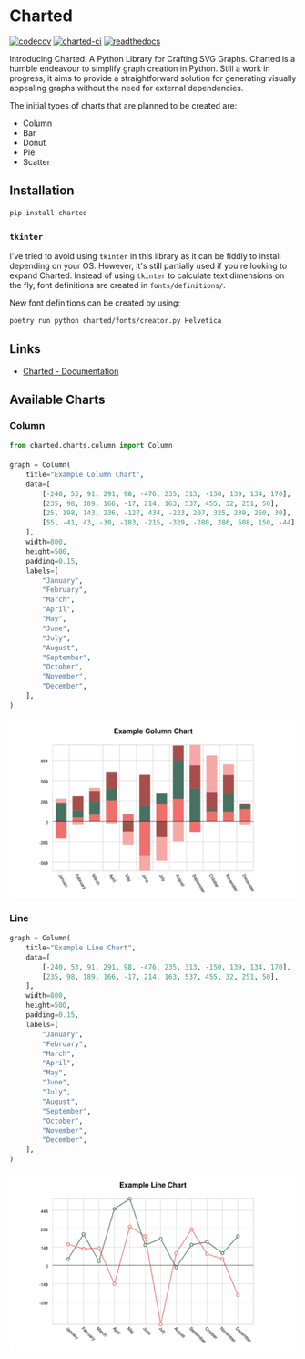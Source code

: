 # Charted

[![codecov](https://codecov.io/github/marzukia/charted/graph/badge.svg?token=X5HJF0R2FJ)](https://codecov.io/github/marzukia/charted) [![charted-ci](https://github.com/marzukia/charted/actions/workflows/ci.yml/badge.svg)](https://github.com/marzukia/charted/actions/workflows/ci.yml) [![readthedocs](https://readthedocs.org/projects/charted-py/badge/?version=latest)](https://charted-py.readthedocs.io/en/latest/?badge=latest)

Introducing Charted: A Python Library for Crafting SVG Graphs. Charted is a humble endeavour to simplify graph creation in Python. Still a work in progress, it aims to provide a straightforward solution for generating visually appealing graphs without the need for external dependencies.

The initial types of charts that are planned to be created are:

- Column
- Bar
- Donut
- Pie
- Scatter

## Installation

```sh
pip install charted
```

### `tkinter`

I've tried to avoid using `tkinter` in this library as it can be fiddly to install depending on your OS. However, it's still partially used if you're looking to expand Charted. Instead of using `tkinter` to calculate text dimensions on the fly, font definitions are created in `fonts/definitions/`.

New font definitions can be created by using:

```sh
poetry run python charted/fonts/creator.py Helvetica
```

## Links

- [Charted - Documentation](https://charted-py.readthedocs.io/en/latest/genindex.html)

## Available Charts

### Column

```py
from charted.charts.column import Column

graph = Column(
    title="Example Column Chart",
    data=[
        [-240, 53, 91, 291, 98, -476, 235, 313, -150, 139, 134, 170],
        [235, 98, 189, 166, -17, 214, 163, 537, 455, 32, 251, 50],
        [25, 198, 143, 236, -127, 434, -223, 207, 325, 239, 260, 30],
        [55, -41, 43, -30, -183, -215, -329, -280, 286, 508, 150, -44],
    ],
    width=800,
    height=500,
    padding=0.15,
    labels=[
        "January",
        "February",
        "March",
        "April",
        "May",
        "June",
        "July",
        "August",
        "September",
        "October",
        "November",
        "December",
    ],
)
```

![](/docs/examples/column.svg)

### Line

```py
graph = Column(
    title="Example Line Chart",
    data=[
        [-240, 53, 91, 291, 98, -476, 235, 313, -150, 139, 134, 170],
        [235, 98, 189, 166, -17, 214, 163, 537, 455, 32, 251, 50],
    ],
    width=800,
    height=500,
    padding=0.15,
    labels=[
        "January",
        "February",
        "March",
        "April",
        "May",
        "June",
        "July",
        "August",
        "September",
        "October",
        "November",
        "December",
    ],
)
```

![](/docs/examples/line.svg)
